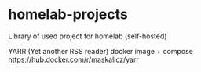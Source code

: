 # homelab-projects
Library of used project for homelab (self-hosted)

YARR (Yet another RSS reader) docker image + compose
<br>https://hub.docker.com/r/maskalicz/yarr

